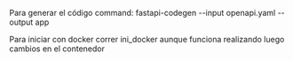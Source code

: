 Para generar el código command:
fastapi-codegen --input openapi.yaml --output app

Para iniciar con docker correr ini_docker aunque funciona realizando luego cambios en el contenedor
